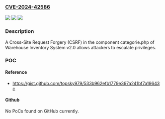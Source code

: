 ### [CVE-2024-42586](https://cve.mitre.org/cgi-bin/cvename.cgi?name=CVE-2024-42586)
![](https://img.shields.io/static/v1?label=Product&message=n%2Fa&color=blue)
![](https://img.shields.io/static/v1?label=Version&message=n%2Fa&color=blue)
![](https://img.shields.io/static/v1?label=Vulnerability&message=n%2Fa&color=brighgreen)

### Description

A Cross-Site Request Forgery (CSRF) in the component categorie.php of Warehouse Inventory System v2.0 allows attackers to escalate privileges.

### POC

#### Reference
- https://gist.github.com/topsky979/533b962efb1779e397a241bf7a19643c

#### Github
No PoCs found on GitHub currently.

